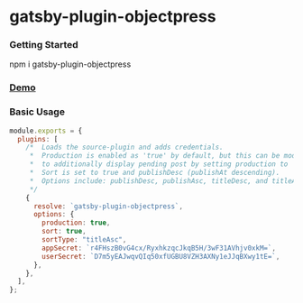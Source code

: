 # gatsby-plugin-objectpress

### Getting Started

npm i gatsby-plugin-objectpress

### [Demo](https://gatsby.objectpress.io)

### Basic Usage

```javascript
module.exports = {
  plugins: [
    /*  Loads the source-plugin and adds credentials.
     *  Production is enabled as 'true' by default, but this can be modified explicity
     *  to additionally display pending post by setting production to 'false'.
     *  Sort is set to true and publishDesc (publishAt descending).
     *  Options include: publishDesc, publishAsc, titleDesc, and titleAsc.
     */
    {
      resolve: `gatsby-plugin-objectpress`,
      options: {
        production: true,
        sort: true,
        sortType: "titleAsc",
        appSecret: `r4FHszB0vG4cx/RyxhkzqcJkqB5H/3wF31AVhjv0xkM=`,
        userSecret: `D7m5yEAJwqvQIq50xfUGBU8VZH3AXNy1eJJqBXwy1tE=`,
      },
    },
  ],
};
```
